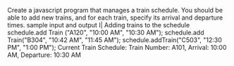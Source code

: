Create a javascript program that manages a train schedule. You should be able to add new trains, and for each train, specify its arrival and departure times.
sample input and output
I| Adding trains to the schedule schedule.add Train ("A120", "10:00 AM",
"10:30 AM");
schedule.add Train("B304", "10:42
АМ", "11:45 AM");
schedule.addTrain("C503", "12:30
PM", "1:00 PM");
Current Train Schedule:
Train Number: A101, Arrival: 10:00 AM,
Departure: 10:30 AM
